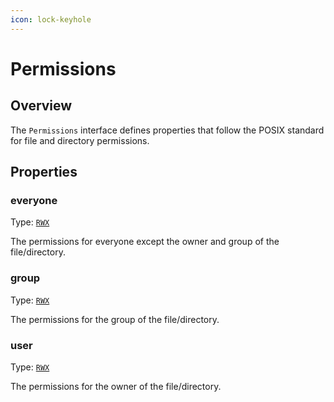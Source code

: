 ```yaml
---
icon: lock-keyhole
---
```


# Permissions

## Overview

The `Permissions` interface defines properties that follow the POSIX standard for file and directory permissions.

## Properties

### everyone

Type: [`RWX`](interfaces/rwx.md)&#x20;

The permissions for everyone except the owner and group of the file/directory.

### group

Type: [`RWX`](interfaces/rwx.md)

The permissions for the group of the file/directory.

### user

Type: [`RWX`](interfaces/rwx.md)&#x20;

The permissions for the owner of the file/directory.
